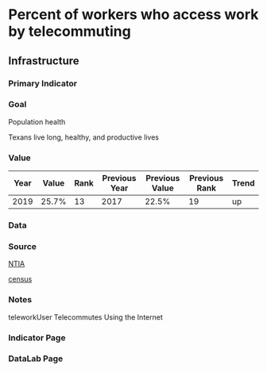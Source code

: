 # Percent of workers who access work by telecommuting

## Infrastructure

### Primary Indicator

### Goal

Population health

Texans live long, healthy, and productive lives

### Value

| Year      |  Value      | Rank        | Previous Year | Previous Value | Previous Rank | Trend | 
| ----------- | ----------- | ----------- | ----------- | ----------- | ----------- | -----------|
|   2019       | 25.7%       |  13         |      2017   |   22.5%      |      19    |    up       | 

### Data

### Source

[NTIA](https://www.ntia.gov/data/digital-nation-data-explorer#sel=teleworkUser&disp=map)

[census](https://www.census.gov/data-tools/demo/hhp/#/?measures=TELEWORK&periodSelector=27)

### Notes

teleworkUser	Telecommutes Using the Internet


### Indicator Page


### DataLab Page